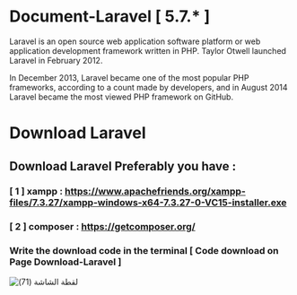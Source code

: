 # Document-Laravel [ 5.7.* ] 

Laravel is an open source web application software platform or web application development framework written in PHP. Taylor Otwell launched Laravel in February 2012.

In December 2013, Laravel became one of the most popular PHP frameworks, according to a count made by developers, and in August 2014 Laravel became the most viewed PHP framework on GitHub.






# Download Laravel 


## Download Laravel Preferably you have :

### [ 1 ] xampp : https://www.apachefriends.org/xampp-files/7.3.27/xampp-windows-x64-7.3.27-0-VC15-installer.exe 

### [ 2 ] composer : https://getcomposer.org/ 




###  Write the download code in the terminal  [ Code download on Page Download-Laravel ]

![‏‏لقطة الشاشة (71)](https://user-images.githubusercontent.com/75973328/122688907-d2600e00-d227-11eb-90b3-784731f8d93d.png)



